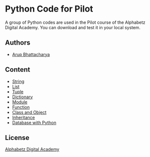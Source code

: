 
# Python Code for Pilot

A group of Python codes are used in the Pilot course of the Alphabetz Digital Academy. You can download and test it in your local system.

## Authors

- [Arup Bhattacharya](https://github.com/bhattacharyaarup)


## Content
- [String](https://github.com/bhattacharyaarup/PilotForPython/tree/master/String)
- [List](https://github.com/bhattacharyaarup/PilotForPython/tree/master/List)
- [Tuple](https://github.com/bhattacharyaarup/PilotForPython/tree/master/Tuple)
- [Dictionary](https://github.com/bhattacharyaarup/PilotForPython/tree/master/Dictionary)
- [Module](https://github.com/bhattacharyaarup/PilotForPython/tree/master/Module)
- [Function](https://github.com/bhattacharyaarup/PilotForPython/tree/master/Function)
- [Class and Object](https://github.com/bhattacharyaarup/PilotForPython/tree/master/Class%20and%20Object)
- [Inheritance](https://github.com/bhattacharyaarup/PilotForPython/tree/master/Inheritance)
- [Database with Python]()

## License

[Alphabetz Digital Academy](https://alphabetzacademy.com/)

